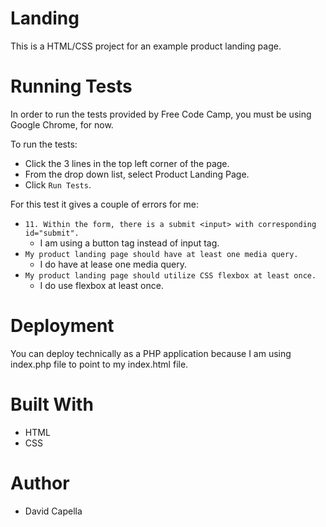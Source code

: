 # Landing
This is a HTML/CSS project for an example product landing page.

# Running Tests
In order to run the tests provided by Free Code Camp, you must be using Google Chrome, for now.

To run the tests:
* Click the 3 lines in the top left corner of the page.
* From the drop down list, select Product Landing Page.
* Click `Run Tests`.

For this test it gives a couple of errors for me:
* `11. Within the form, there is a submit <input> with corresponding id="submit".`
  - I am using a button tag instead of input tag.
* `My product landing page should have at least one media query.`
  - I do have at lease one media query.
* `My product landing page should utilize CSS flexbox at least once.`
  - I do use flexbox at least once.

# Deployment
You can deploy technically as a PHP application because I am using index.php file to point to my index.html file.

# Built With
* HTML
* CSS

# Author
- David Capella
